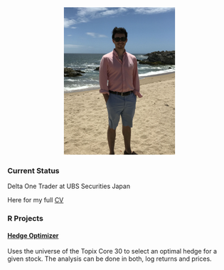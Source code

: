 <center><img src="avatar1.JPG" width="250"></center>

### Current Status

Delta One Trader at UBS Securities Japan

Here for my full [CV](Anibal_Yanez_Hinojosa.pdf)

### R Projects

#### [Hedge Optimizer](https://anibal03.shinyapps.io/hedgeoptim/)
Uses the universe of the Topix Core 30 to select an optimal hedge for a given stock. The analysis can be done in both, log returns and prices. 

